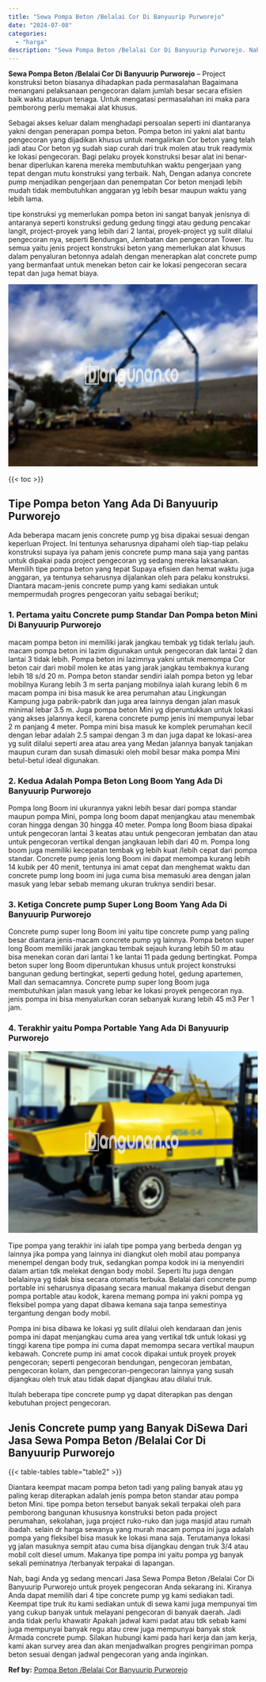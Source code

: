 ```yaml
---
title: "Sewa Pompa Beton /Belalai Cor Di Banyuurip Purworejo"
date: "2024-07-08"
categories: 
  - "harga"
description: "Sewa Pompa Beton /Belalai Cor Di Banyuurip Purworejo. Nah, bagi Anda yg sedang mencari Jasa Sewa Pompa Beton /Belalai Cor Di Banyuurip Purworejo untuk proyek..."
---
```


**Sewa Pompa Beton /Belalai Cor Di Banyuurip Purworejo** – Project konstruksi beton biasanya dihadapkan pada permasalahan Bagaimana menangani pelaksanaan pengecoran dalam jumlah besar secara efisien baik waktu ataupun tenaga. Untuk mengatasi permasalahan ini maka para pemborong perlu memakai alat khusus.

Sebagai akses keluar dalam menghadapi persoalan seperti ini diantaranya yakni dengan penerapan pompa beton. Pompa beton ini yakni alat bantu pengecoran yang dijadikan khusus untuk mengalirkan Cor beton yang telah jadi atau Cor beton yg sudah siap curah dari truk molen atau truk readymix ke lokasi pengecoran. Bagi pelaku proyek konstruksi besar alat ini benar-benar diperlukan karena mereka membutuhkan waktu pengerjaan yang tepat dengan mutu konstruksi yang terbaik. Nah, Dengan adanya concrete pump menjadikan pengerjaan dan penempatan Cor beton menjadi lebih mudah tidak membutuhkan anggaran yg lebih besar maupun waktu yang lebih lama.

tipe konstruksi yg memerlukan pompa beton ini sangat banyak jenisnya di antaranya seperti konstruksi gedung gedung tinggi atau gedung pencakar langit, project-proyek yang lebih dari 2 lantai, proyek-project yg sulit dilalui pengecoran nya, seperti Bendungan, Jembatan dan pengecoran Tower. Itu semua yaitu jenis project konstruksi beton yang memerlukan alat khusus dalam penyaluran betonnya adalah dengan menerapkan alat concrete pump yang bermanfaat untuk menekan beton cair ke lokasi pengecoran secara tepat dan juga hemat biaya.

![Sewa Pompa Beton /Belalai Cor Di Banyuurip Purworejo](/images/sewa-concrete-pump-10.png)

{{< toc >}}

## Tipe Pompa beton Yang Ada Di Banyuurip Purworejo

Ada beberapa macam jenis concrete pump yg bisa dipakai sesuai dengan keperluan Project. Ini tentunya seharusnya dipahami oleh tiap-tiap pelaku konstruksi supaya iya paham jenis concrete pump mana saja yang pantas untuk dipakai pada project pengecoran yg sedang mereka laksanakan. Memilih tipe pompa beton yang tepat Supaya efisien dan hemat waktu juga anggaran, ya tentunya seharusnya dijalankan oleh para pelaku konstruksi. Diantara macam-jenis concrete pump yang kami sediakan untuk mempermudah progres pengecoran yaitu sebagai berikut;

### 1\. Pertama yaitu Concrete pump Standar Dan Pompa beton Mini Di Banyuurip Purworejo

macam pompa beton ini memiliki jarak jangkau tembak yg tidak terlalu jauh. macam pompa beton ini lazim digunakan untuk pengecoran dak lantai 2 dan lantai 3 tidak lebih. Pompa beton ini lazimnya yakni untuk memompa Cor beton cair dari mobil molen ke atas yang jarak jangkau tembaknya kurang lebih 18 s/d 20 m. Pompa beton standar sendiri ialah pompa beton yg lebar mobilnya Kurang lebih 3 m serta panjang mobilnya ialah kurang lebih 6 m macam pompa ini bisa masuk ke area perumahan atau Lingkungan Kampung juga pabrik-pabrik dan juga area lainnya dengan jalan masuk minimal lebar 3.5 m. Juga pompa beton Mini yg diperuntukkan untuk lokasi yang akses jalannya kecil, karena concrete pump jenis ini mempunyai lebar 2 m panjang 4 meter. Pompa mini bisa masuk ke komplek perumahan kecil dengan lebar adalah 2.5 sampai dengan 3 m dan juga dapat ke lokasi-area yg sulit dilalui seperti area atau area yang Medan jalannya banyak tanjakan maupun curam dan susah dimasuki oleh mobil besar maka pompa Mini betul-betul ideal digunakan.

### 2\. Kedua Adalah Pompa Beton Long Boom Yang Ada Di Banyuurip Purworejo

Pompa long Boom ini ukurannya yakni lebih besar dari pompa standar maupun pompa Mini, pompa long boom dapat menjangkau atau menembak coran hingga dengan 30 hingga 40 meter. Pompa long Boom biasa dipakai untuk pengecoran lantai 3 keatas atau untuk pengecoran jembatan dan atau untuk pengecoran vertikal dengan jangkauan lebih dari 40 m. Pompa long boom juga memiliki kecepatan tembak yg lebih kuat /lebih cepat dari pompa standar. Concrete pump jenis long Boom ini dapat memompa kurang lebih 14 kubik per 40 menit, tentunya ini amat cepat dan menghemat waktu dan concrete pump long boom ini juga cuma bisa memasuki area dengan jalan masuk yang lebar sebab memang ukuran truknya sendiri besar.

### 3\. Ketiga Concrete pump Super Long Boom Yang Ada Di Banyuurip Purworejo

Concrete pump super long Boom ini yaitu tipe concrete pump yang paling besar diantara jenis-macam concrete pump yg lainnya. Pompa beton super long Boom memiliki jarak jangkau tembak sejauh kurang lebih 50 m atau bisa menekan coran dari lantai 1 ke lantai 11 pada gedung bertingkat. Pompa beton super long Boom diperuntukan khusus untuk project konstruksi bangunan gedung bertingkat, seperti gedung hotel, gedung apartemen, Mall dan semacamnya. Concrete pump super long Boom juga membutuhkan jalan masuk yang lebar ke lokasi proyek pengecoran nya. jenis pompa ini bisa menyalurkan coran sebanyak kurang lebih 45 m3 Per 1 jam.

### 4\. Terakhir yaitu Pompa Portable Yang Ada Di Banyuurip Purworejo

![Sewa Pompa Beton /Belalai Cor Di Banyuurip Purworejo](/images/sewa-concrete-pump-20.png)

Tipe pompa yang terakhir ini ialah tipe pompa yang berbeda dengan yg lainnya jika pompa yang lainnya ini diangkut oleh mobil atau pompanya menempel dengan body truk, sedangkan pompa kodok ini ia menyendiri dalam artian tdk melekat dengan body mobil. Seperti Itu juga dengan belalainya yg tidak bisa secara otomatis terbuka. Belalai dari concrete pump portable ini seharusnya dipasang secara manual makanya disebut dengan pompa portable atau kodok, karena memang pompa ini yakni pompa yg fleksibel pompa yang dapat dibawa kemana saja tanpa semestinya tergantung dengan body mobil.

Pompa ini bisa dibawa ke lokasi yg sulit dilalui oleh kendaraan dan jenis pompa ini dapat menjangkau cuma area yang vertikal tdk untuk lokasi yg tinggi karena tipe pompa ini cuma dapat memompa secara vertikal maupun kebawah. Concrete pump ini amat cocok dipakai untuk proyek proyek pengecoran; seperti pengecoran bendungan, pengecoran jembatan, pengecoran kolam, dan pengecoran-pengecoran lainnya yang susah dijangkau oleh truk atau tidak dapat dijangkau atau dilalui truk.

Itulah beberapa tipe concrete pump yg dapat diterapkan pas dengan kebutuhan project pengecoran.

## Jenis Concrete pump yang Banyak DiSewa Dari Jasa Sewa Pompa Beton /Belalai Cor Di Banyuurip Purworejo

{{< table-tables table="table2" >}}

Diantara keempat macam pompa beton tadi yang paling banyak atau yg paling kerap diterapkan adalah jenis pompa beton standar atau pompa beton Mini. tipe pompa beton tersebut banyak sekali terpakai oleh para pemborong bangunan khususnya konstruksi beton pada project perumahan, sekolahan, juga project ruko-ruko dan juga masjid atau rumah ibadah. selain dr harga sewanya yang murah macam pompa ini juga adalah pompa yang fleksibel bisa masuk ke lokasi mana saja. Terutamanya lokasi yg jalan masuknya sempit atau cuma bisa dijangkau dengan truk 3/4 atau mobil colt diesel umum. Makanya tipe pompa ini yaitu pompa yg banyak sekali peminatnya /terbanyak terpakai di lapangan.

Nah, bagi Anda yg sedang mencari Jasa Sewa Pompa Beton /Belalai Cor Di Banyuurip Purworejo untuk proyek pengecoran Anda sekarang ini. Kiranya Anda dapat memilih dari 4 tipe concrete pump yg kami sediakan tadi. Keempat tipe truk itu kami sediakan untuk di sewa kami juga mempunyai tim yang cukup banyak untuk melayani pengecoran di banyak daerah. Jadi anda tidak perlu khawatir Apakah jadwal kami padat atau tdk sebab kami juga mempunyai banyak regu atau crew juga mempunyai banyak stok Armada concrete pump. Silakan hubungi kami pada hari kerja dan jam kerja, kami akan survey area dan akan menjadwalkan progres pengiriman pompa beton sesuai dengan jadwal pengecoran yang anda inginkan.

**Ref by:** [Pompa Beton /Belalai Cor Banyuurip Purworejo](https://id.wikipedia.org/wiki/Pompa)
